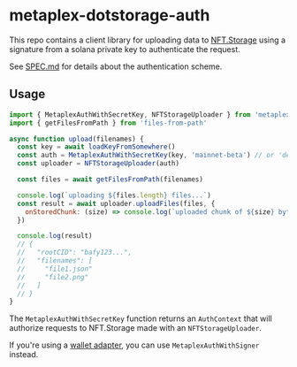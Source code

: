 # metaplex-dotstorage-auth

This repo contains a client library for uploading data to [NFT.Storage](https://nft.storage) using a signature from a solana private key to authenticate the request.

See [SPEC.md](./SPEC.md) for details about the authentication scheme.

## Usage

```js
import { MetaplexAuthWithSecretKey, NFTStorageUploader } from 'metaplex-dotstorage-auth'
import { getFilesFromPath } from 'files-from-path'

async function upload(filenames) {
  const key = await loadKeyFromSomewhere()
  const auth = MetaplexAuthWithSecretKey(key, 'mainnet-beta') // or 'devnet'
  const uploader = NFTStorageUploader(auth)

  const files = await getFilesFromPath(filenames)

  console.log(`uploading ${files.length} files...`)
  const result = await uploader.uploadFiles(files, {
    onStoredChunk: (size) => console.log(`uploaded chunk of ${size} bytes`)
  })

  console.log(result)
  // {
  //   "rootCID": "bafy123...",
  //   "filenames": [
  //     "file1.json"
  //     "file2.png"
  //   ]
  // }
}
```

The `MetaplexAuthWithSecretKey` function returns an `AuthContext` that will authorize requests to NFT.Storage made with an `NFTStorageUploader`.

If you're using a [wallet adapter](https://github.com/solana-labs/wallet-adapter), you can use `MetaplexAuthWithSigner` instead.

